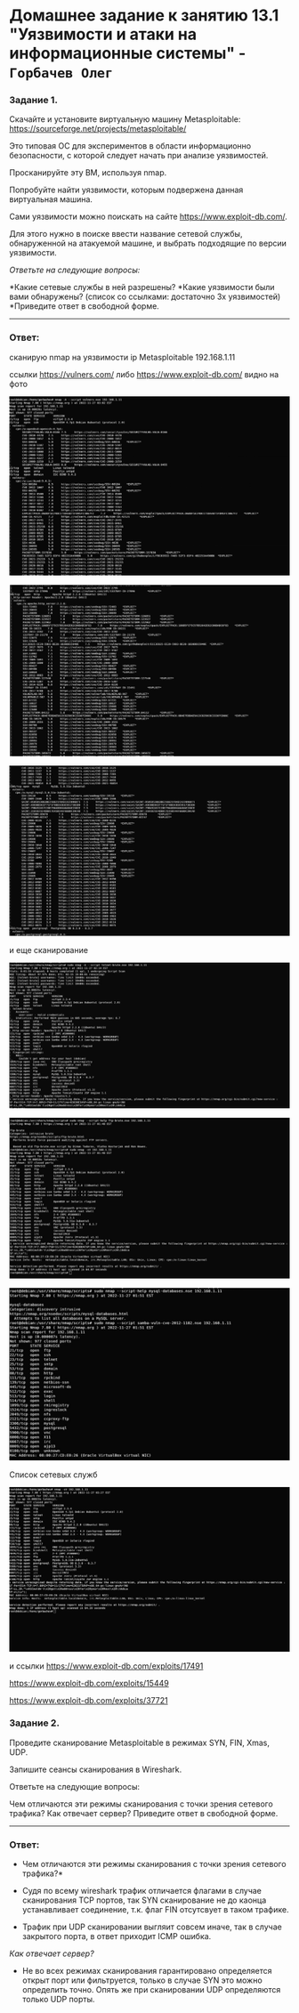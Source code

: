 # Домашнее задание к занятию 13.1 "Уязвимости и атаки на информационные системы" - `Горбачев Олег`


### Задание 1.
Скачайте и установите виртуальную машину Metasploitable: https://sourceforge.net/projects/metasploitable/

Это типовая ОС для экспериментов в области информационно безопасности, с которой следует начать при анализе уязвимостей.

Просканируйте эту ВМ, используя nmap.

Попробуйте найти уязвимости, которым подвержена данная виртуальная машина.

Сами уязвимости можно поискать на сайте https://www.exploit-db.com/.

Для этого нужно в поиске ввести название сетевой службы, обнаруженной на атакуемой машине, и выбрать подходящие по версии уязвимости.

*Ответьте на следующие вопросы:*

*Какие сетевые службы в ней разрешены?
*Какие уязвимости были вами обнаружены? (список со ссылками: достаточно 3х уязвимостей)
*Приведите ответ в свободной форме.
___

### Ответ:
сканирую nmap на уязвимости ip Metasploitable 192.168.1.11


ссылки https://vulners.com/ либо  https://www.exploit-db.com/ видно на фото 

![1-1](./13.1-1-001.jpg)

![1-2](./13.1-1-002.jpg)

![1-3](./13.1-1-003.jpg)

и еще сканирование 

![1-4](./13.1-1-004.jpg)

![1-5](./13.1-1-005.jpg)

![1-6](./13.1-1-006.jpg)

Список сетевых служб 

![1-7](./13.1-1-007.jpg)

и ссылки 
https://www.exploit-db.com/exploits/17491

https://www.exploit-db.com/exploits/15449

https://www.exploit-db.com/exploits/37721

### Задание 2.
Проведите сканирование Metasploitable в режимах SYN, FIN, Xmas, UDP.

Запишите сеансы сканирования в Wireshark.

Ответьте на следующие вопросы:

Чем отличаются эти режимы сканирования с точки зрения сетевого трафика?
Как отвечает сервер?
Приведите ответ в свободной форме.
___

### Ответ:
* Чем отличаются эти режимы сканирования с точки зрения сетевого трафика?*

* Судя по всему wireshark трафик отличается флагами в случае сканирования TCP портов, так SYN сканирование  не до каонца устанавливает соединение, т.к. флаг FIN отсутсвует в таком трафике. 

* Трафик при UDP сканировании выгляит совсем иначе, так в случае закрытого порта, в ответ приходит ICMP ошибка.

*Как отвечает сервер?*

* Не во всех режимах сканирования гарантировано определяется открыт порт или фильтруется, только в случае SYN это можно определить точно. Опять же при сканировании UDP определяются только UDP порты.
